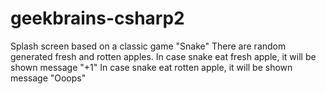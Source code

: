 # geekbrains-csharp2
Splash screen based on a classic game "Snake"
There are random generated fresh and rotten apples.
In case snake eat fresh apple, it will be shown message "+1"
In case snake eat rotten apple, it will be shown message "Ooops"
